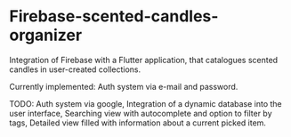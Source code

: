 # Firebase-scented-candles-organizer
 
 Integration of Firebase with a Flutter application, that catalogues scented candles in user-created collections. 
 
 Currently implemented:
 Auth system via e-mail and password.
 
 TODO:
 Auth system via google,
 Integration of a dynamic database into the user interface,
 Searching view with autocomplete and option to filter by tags,
 Detailed view filled with information about a current picked item.
